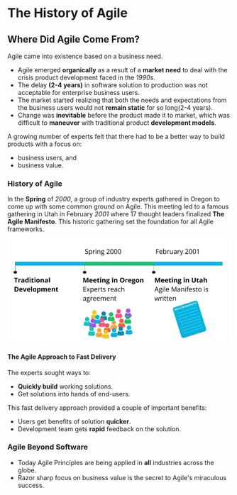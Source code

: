 # The History of Agile

## Where Did Agile Come From?

Agile came into existence based on a business need.

- Agile emerged **organically** as a result of a **market need** to deal with the crisis product development faced in the _1990s_.
- The delay **(2-4 years)** in software solution to production was not acceptable for enterprise business users.
- The market started realizing that both the needs and expectations from the business users would not **remain static** for so long(2-4 years).
- Change was **inevitable** before the product made it to market, which was difficult to **maneuver** with traditional product **development models**.

A growing number of experts felt that there had to be a better way to build products with a focus on:

- business users, and
- business value.

### History of Agile

In the **Spring** of _2000_, a group of industry experts gathered in Oregon to come up with some common ground on Agile. This meeting led to a famous gathering in Utah in February _2001_ where 17 thought leaders finalized **The Agile Manifesto**. This historic gathering set the foundation for all Agile frameworks.

![History of Agile](./Resources/1.2.HistoryOfAgile.jpg)

#### The Agile Approach to Fast Delivery

The experts sought ways to:

- **Quickly build** working solutions.
- Get solutions into hands of end-users.

This fast delivery approach provided a couple of important benefits:

- Users get benefits of solution **quicker**.
- Development team gets **rapid** feedback on the solution.

### Agile Beyond Software

- Today Agile Principles are being applied in **all** industries across the globe.
- Razor sharp focus on business value is the secret to Agile's miraculous success.
